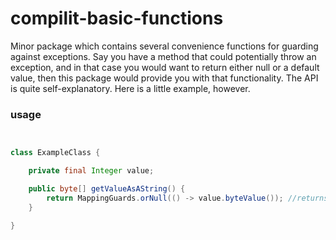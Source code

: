 # compilit-basic-functions

Minor package which contains several convenience functions for guarding against exceptions.
Say you have a method that could potentially throw an exception, and in that case you would want to
return either null or a default value, then this package would provide you with that functionality.
The API is quite self-explanatory. Here is a little example, however.

### usage

```java


class ExampleClass {

    private final Integer value;

    public byte[] getValueAsAString() {
        return MappingGuards.orNull(() -> value.byteValue()); //returns null when the value is null
    }

}
```


